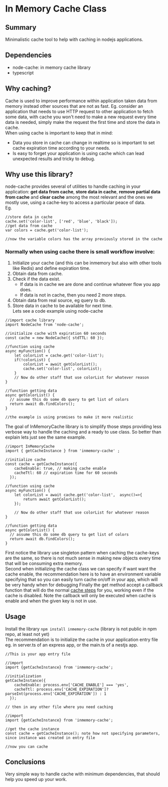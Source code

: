 # In Memory Cache Class

## Summary
Minimalistic cache tool to help with caching in nodejs applications. 

## Dependencies
 - node-cache: in memory cache library
 - typescript

## Why caching?
Cache is used to improve performance within application taken data from memory instead other sources that are not as fast. Eg. consider an application that needs to use HTTP request to other application to fetch some data, with cache you won't need to make a new request every time data is needed, simply make the request the first time and store the data in cache.  
When using cache is important to keep that in mind:
 - Data you store in cache can change in realtime so is important to set cache expiration time according to your needs.
 - Is easy to forget your application is using cache which can lead unexpected results and tricky to debug.  

## Why use this library?
node-cache provides several of utilities to handle caching in your application: **get data from cache**, **store data in cache**, **remove partial data from cache** and **clear cache** among the most relevant and the ones we mostly use, using a cache-key to access a particular peace of data.  
Eg. 
```
//store data in cache
cache.set('color-list', ['red', 'blue', 'black']);
//get data from cache
var colors = cache.get('color-list');

//now the variable colors has the array previously stored in the cache
```  
### Normally when using cache there is small workflow involve:
 1. Initialize your cache (and this can be inmemory but also with other tools like Redis) and define expiration time.
 2. Obtain data from cache.
 3. Check if the data exist.
    - If data is in cache we are done and continue whatever flow you app does.
    - If data is not in cache, then you need 2 more steps.
 4. Obtain data from real source, eg query to db.
 5. Store data in cache to be available for next time.  
Lets see a code example using node-cache
```
//import cache library
import NodeCache from 'node-cache';

//initialize cache with expiration 60 seconds
const cache = new NodeCache({ stdTTL: 60 });

//function using cache
async myFunction() {
    let colorList = cache.get('color-list');
    if(!colorList) {
        colorList = await getColorList();
        cache.set('color-list', colorList);
    }
    // Now do other staff that use colorList for whatever reason
}

//function getting data
async getColorList() {
  // assume this do some db query to get list of colors
  return await db.findColors();
}

//the example is using promises to make it more realistic
```  

The goal of InMemoryCache library is to simplify those steps providing less verbose way to handle the caching and a ready to use class. So better than explain lets just see the same example.
```
//import InMemoryCache
import { getCacheInstance } from 'inmemory-cache' ;

//initialize cache
const cache = getCacheInstance({
    cacheEnable: true, // making cache enable
    cacheTtl: 60 // expiration time for 60 seconds
  });

//function using cache
async myFunction() {
    let colorList = await cache.get('color-list',  async()=>{
        return await getColorList(); 
    });
    
    // Now do other staff that use colorList for whatever reason
}

//function getting data
async getColorList() {
  // assume this do some db query to get list of colors
  return await db.findColors();
}

```
First notice the library use singleton pattern when caching the cache-keys are the same, so there is not much sense in making new objects every time that will be consuming extra memory.  
Second when initializing the cache class we can specify if want want the cache enable, the recommendation here is to have an environment variable specifying that so you can easily turn cache on/off in your app, which will be very handy when for debugging
Finally the get method accept a callback function that will do the normal [cache steps](#normally-when-using-cache-there-is-small-workflow-involve) for you, working even if the cache is disabled. Note the callback will only be executed when cache is enable and when the given key is not in use.  

## Usage
Install the library ```npm install inmemory-cache``` (library is not public in npm repo, at least not yet)  
The recommendation is to initialize the cache in your application entry file eg. in server.ts of an express app, or the main.ts of a nestjs app.
```
//This is your app entry file

//import
import {getCacheInstance} from 'inmemory-cache';

//initialization
getCacheInstance({
    cacheEnable: process.env['CACHE_ENABLE'] === 'yes',
    cacheTtl: process.env['CACHE_EXPIRATION']? parseInt(process.env['CACHE_EXPIRATION']) : 1
  });

// then in any other file where you need caching

//import
import {getCacheInstance} from 'inmemory-cache';

//get the cache instance
const cache = getCacheInstance(); note how not specifying parameters, since instance was created in entry file

//now you can cache

```

## Conclusions
Very simple way to handle cache with minimum dependencies, that should help you speed up your work.

  
